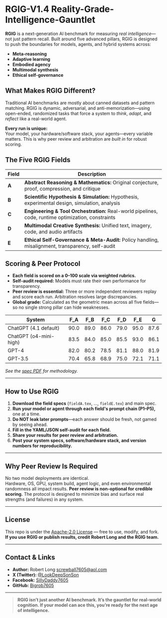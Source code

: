 # RGIG-V1.4 Reality-Grade-Intelligence-Gauntlet

**RGIG** is a next-generation AI benchmark for measuring *real intelligence*—not just pattern recall. Built around five advanced pillars, RGIG is designed to push the boundaries for models, agents, and hybrid systems across:
- **Meta-reasoning**
- **Adaptive learning**
- **Embodied agency**
- **Multimodal synthesis**
- **Ethical self-governance**

## What Makes RGIG Different?

Traditional AI benchmarks are mostly about canned datasets and pattern matching. RGIG is dynamic, adversarial, and anti-memorization—using open-ended, randomized tasks that force a system to *think*, *adapt*, and *reflect* like a real-world agent.

**Every run is unique:**  
Your model, your hardware/software stack, your agents—every variable matters. This is why peer review and arbitration are *built in* for robust scoring.

## The Five RGIG Fields

| Field | Description |
|-------|-------------|
| **A** | **Abstract Reasoning & Mathematics:** Original conjecture, proof, compression, and critique |
| **B** | **Scientific Hypothesis & Simulation:** Hypothesis, experimental design, simulation, analysis |
| **C** | **Engineering & Tool Orchestration:** Real-world pipelines, code, runtime optimization, constraints |
| **D** | **Multimodal Creative Synthesis:** Unified text, imagery, code, and audio artifacts |
| **E** | **Ethical Self-Governance & Meta-Audit:** Policy handling, misalignment, transparency, self-audit |

## Scoring & Peer Protocol

- **Each field is scored on a 0–100 scale via weighted rubrics.**
- **Self-audit required:** Models must rate their own performance for transparency.
- **Peer review is essential:** Three or more independent reviewers replay and score each run. Arbitration resolves large discrepancies.
- **Global grade:** Calculated as the geometric mean across all five fields—so no single strong pillar can hide weaknesses.

| System                 | F_A  | F_B  | F_C  | F_D  | F_E  |  G   |
|------------------------|------|------|------|------|------|------|
| ChatGPT (4.1 default)  | 90.0 | 89.0 | 86.0 | 79.0 | 95.0 | 87.6 |
| ChatGPT (o4-mini-high) | 83.5 | 84.0 | 85.0 | 85.5 | 93.0 | 86.1 |
| GPT-4                  | 82.0 | 80.2 | 78.5 | 81.1 | 88.0 | 81.9 |
| GPT-3.5                | 70.4 | 65.8 | 68.9 | 75.0 | 72.1 | 71.1 |

*See the [spec PDF](./RGIG%20-%20Reality%20Grade%20Intelligence%20Gauntlet%20-%20Benchmark%20Specification%20V1-4.pdf.pdf) for methodology.*

---

## How to Use RGIG

1. **Download the field specs** (`fieldA.tex`, ..., `fieldE.tex`) and main spec.
2. **Run your model or agent through each field's prompt chain (P1–P5),** one at a time.
3. **Do NOT leak later prompts**—each answer should be fresh, not gamed by seeing ahead.
4. **Fill in the YAML/JSON self-audit for each field.**
5. **Share your results for peer review and arbitration.**
6. **Post your system specs, software/hardware stack, and version numbers for reproducibility.**

---

## Why Peer Review Is Required

No two model deployments are identical.  
Hardware, OS, GPU, system build, agent logic, and even environmental randomness all impact results. **Peer review is non-optional for credible scoring.** The protocol is designed to minimize bias and surface real strengths (and failures) in any system.

---

## License

This repo is under the [Apache-2.0 License](./LICENSE) — free to use, modify, and fork.  
**If you use RGIG or publish results, credit Robert Long and the RGIG team.**

---

## Contact & Links

- **Author:** Robert Long [screwball7605@aol.com](mailto:screwball7605@aol.com)
- **X (Twitter):** [@LookDeepSonSon](https://x.com/LookDeepSonSon)
- **Facebook:** [SillyDaddy7605](https://facebook.com/SillyDaddy7605)
- **GitHub:** [Bigrob7605](https://github.com/Bigrob7605/R-AGI_Certification_Payload)

---

> **RGIG isn’t just another AI benchmark. It’s the gauntlet for real-world cognition. If your model can ace this, you’re ready for the next age of intelligence.**
